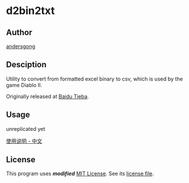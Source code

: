 # d2bin2txt

## Author
[andersgong](http://tieba.baidu.com/home/main?un=andersgong&ie=utf-8)

## Desciption
Utility to convert from formatted excel binary to csv, which is used by the game Diablo II.

Originally released at [Baidu Tieba](http://tieba.baidu.com/p/3982989915).

## Usage
unreplicated yet

[使用说明 - 中文](使用说明.doc)

## License
This program uses **_modified_** [MIT License](http://mit-license.org/). See its [license file](LICENSE.md).
